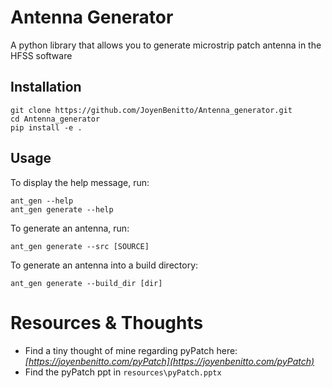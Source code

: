 # Antenna Generator
A python library that allows you to generate microstrip patch antenna in the HFSS  software


## Installation

```shell
git clone https://github.com/JoyenBenitto/Antenna_generator.git
cd Antenna_generator
pip install -e .
```

## Usage

To display the help message, run:
```shell
ant_gen --help
ant_gen generate --help
```

To generate an antenna, run:
```shell
ant_gen generate --src [SOURCE]
```
To generate an antenna into a build directory:
```shell
ant_gen generate --build_dir [dir] 
```

# Resources & Thoughts

- Find a tiny thought of mine regarding pyPatch here: _[https://joyenbenitto.com/pyPatch](https://joyenbenitto.com/pyPatch)_
- Find the pyPatch ppt in `resources\pyPatch.pptx`
